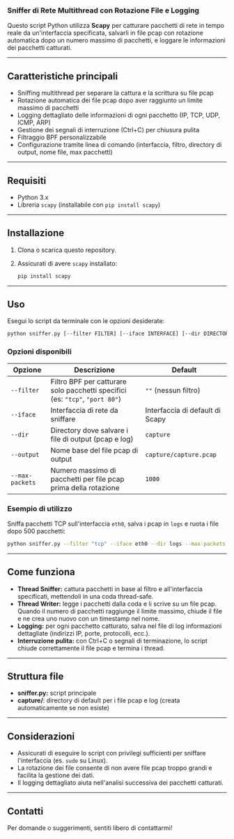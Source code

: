 ### Sniffer di Rete Multithread con Rotazione File e Logging

Questo script Python utilizza **Scapy** per catturare pacchetti di rete in tempo reale da un'interfaccia specificata, salvarli in file pcap con rotazione automatica dopo un numero massimo di pacchetti, e loggare le informazioni dei pacchetti catturati.

---

## Caratteristiche principali

* Sniffing multithread per separare la cattura e la scrittura su file pcap
* Rotazione automatica dei file pcap dopo aver raggiunto un limite massimo di pacchetti
* Logging dettagliato delle informazioni di ogni pacchetto (IP, TCP, UDP, ICMP, ARP)
* Gestione dei segnali di interruzione (Ctrl+C) per chiusura pulita
* Filtraggio BPF personalizzabile
* Configurazione tramite linea di comando (interfaccia, filtro, directory di output, nome file, max pacchetti)

---

## Requisiti

* Python 3.x
* Libreria `scapy` (installabile con `pip install scapy`)

---

## Installazione

1. Clona o scarica questo repository.
2. Assicurati di avere `scapy` installato:

   ```bash
   pip install scapy
   ```

---

## Uso

Esegui lo script da terminale con le opzioni desiderate:

```bash
python sniffer.py [--filter FILTER] [--iface INTERFACE] [--dir DIRECTORY] [--output OUTPUT_FILE] [--max-packets NUM]
```

### Opzioni disponibili

| Opzione         | Descrizione                                                                  | Default                         |
| --------------- | ---------------------------------------------------------------------------- | ------------------------------- |
| `--filter`      | Filtro BPF per catturare solo pacchetti specifici (es: `"tcp"`, `"port 80"`) | `""` (nessun filtro)            |
| `--iface`       | Interfaccia di rete da sniffare                                              | Interfaccia di default di Scapy |
| `--dir`         | Directory dove salvare i file di output (pcap e log)                         | `capture`                       |
| `--output`      | Nome base del file pcap di output                                            | `capture/capture.pcap`          |
| `--max-packets` | Numero massimo di pacchetti per file pcap prima della rotazione              | `1000`                          |

### Esempio di utilizzo

Sniffa pacchetti TCP sull'interfaccia `eth0`, salva i pcap in `logs` e ruota i file dopo 500 pacchetti:

```bash
python sniffer.py --filter "tcp" --iface eth0 --dir logs --max-packets 500
```

---

## Come funziona

* **Thread Sniffer:** cattura pacchetti in base al filtro e all'interfaccia specificati, mettendoli in una coda thread-safe.
* **Thread Writer:** legge i pacchetti dalla coda e li scrive su un file pcap. Quando il numero di pacchetti raggiunge il limite massimo, chiude il file e ne crea uno nuovo con un timestamp nel nome.
* **Logging:** per ogni pacchetto catturato, salva nel file di log informazioni dettagliate (indirizzi IP, porte, protocolli, ecc.).
* **Interruzione pulita:** con Ctrl+C o segnali di terminazione, lo script chiude correttamente il file pcap e termina i thread.

---

## Struttura file

* **sniffer.py:** script principale
* **capture/**: directory di default per i file pcap e log (creata automaticamente se non esiste)

---

## Considerazioni

* Assicurati di eseguire lo script con privilegi sufficienti per sniffare l'interfaccia (es. `sudo` su Linux).
* La rotazione dei file consente di non avere file pcap troppo grandi e facilita la gestione dei dati.
* Il logging dettagliato aiuta nell'analisi successiva dei pacchetti catturati.

---

## Contatti

Per domande o suggerimenti, sentiti libero di contattarmi!

